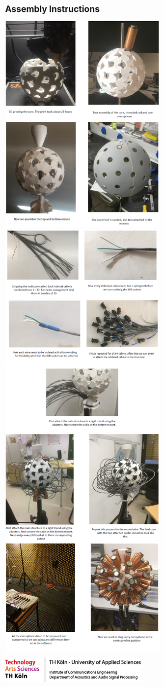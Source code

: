 ﻿# Assembly Instructions

<img src = "1.PNG">
<img src = "2.PNG">
<img src = "3.PNG">
<img src = "4.PNG">
<img src = "5.PNG">
<img src = "6.PNG">
<br> 

<br> 



<img src = "../../x_TH_footer.png">
